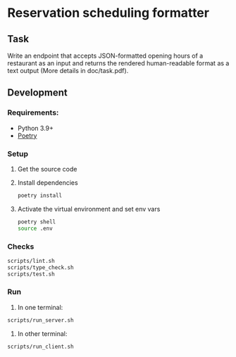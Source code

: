 # Reservation scheduling formatter

## Task

Write an endpoint that accepts JSON-formatted opening hours of a
restaurant as an input and returns the rendered human-readable format as a text output
(More details in doc/task.pdf).

## Development

### Requirements:

* Python 3.9+
* [Poetry](https://python-poetry.org/)

### Setup

1. Get the source code
2. Install dependencies

      ```sh
      poetry install
      ```

1. Activate the virtual environment and set env vars

      ```sh
      poetry shell
      source .env
      ```

### Checks

```sh
scripts/lint.sh
scripts/type_check.sh
scripts/test.sh
```

### Run

1. In one terminal:

```sh
scripts/run_server.sh
```

1. In other terminal:

```sh
scripts/run_client.sh
```

